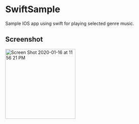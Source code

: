 # SwiftSample

Sample IOS app using swift for playing selected genre music. 

## Screenshot
<img width="220" alt="Screen Shot 2020-01-16 at 11 56 21 PM" src="https://user-images.githubusercontent.com/31485226/72585391-ecbbec80-38bb-11ea-81d9-11e4ebe782e4.png">
